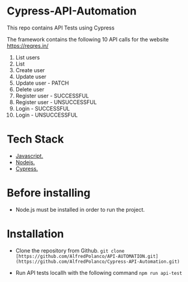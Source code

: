 # Cypress-API-Automation
This repo contains API Tests using Cypress

The framework contains the following 10 API calls for the website https://reqres.in/


1. List users
2. List <Resources>
3. Create user
4. Update user
4. Update user - PATCH
5. Delete user
6. Register user - SUCCESSFUL
7. Register user - UNSUCCESSFUL
8. Login - SUCCESSFUL
9. Login - UNSUCCESSFUL

# Tech Stack

* [Javascript.](https://developer.mozilla.org/en-US/docs/Learn/Getting_started_with_the_web/JavaScript_basics)
* [Nodejs.](https://nodejs.org/en/about/)
* [Cypress.](https://docs.cypress.io/guides/getting-started/installing-cypress#What-you-ll-learn)


# Before installing

* Node.js must be installed in order to run the project.


# Installation

* Clone the repository from Github.
`git clone [https://github.com/AlfredPolanco/API-AUTOMATION.git](https://github.com/AlfredPolanco/Cypress-API-Automation.git)`

* Run API tests locallh with the following command
`npm run api-test` 
